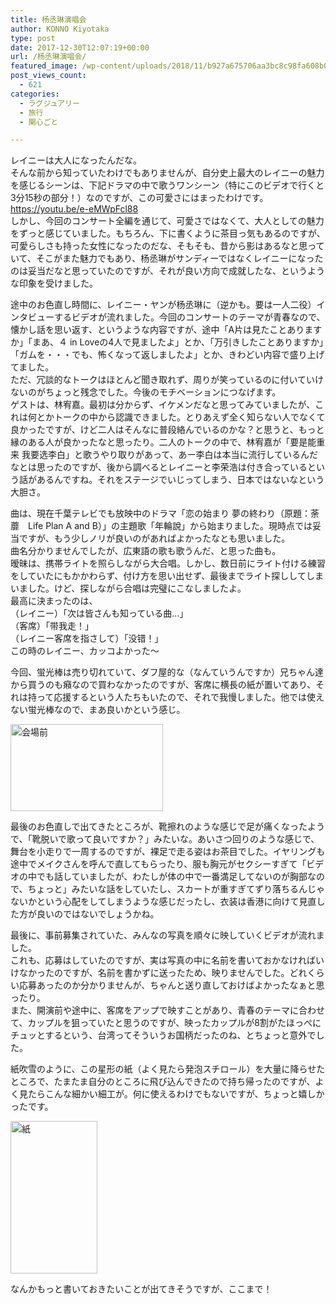 ```yaml
---
title: 杨丞琳演唱会
author: KONNO Kiyotaka
type: post
date: 2017-12-30T12:07:19+00:00
url: /杨丞琳演唱会/
featured_image: /wp-content/uploads/2018/11/b927a675706aa3bc8c98fa608b045b35-300x300.jpg
post_views_count:
  - 621
categories:
  - ラグジュアリー
  - 旅行
  - 関心ごと

---
```

レイニーは大人になったんだな。  
そんな前から知っていたわけでもありませんが、自分史上最大のレイニーの魅力を感じるシーンは、下記ドラマの中で歌うワンシーン（特にこのビデオで行くと3分15秒の部分！）なのですが、この可愛さにはまったわけです。  
<a href="https://youtu.be/e-eMWpFcl88" target="_blank">https://youtu.be/e-eMWpFcl88</a>  
しかし、今回のコンサート全編を通じて、可愛さではなくて、大人としての魅力をずっと感じていました。もちろん、下に書くように茶目っ気もあるのですが、可愛らしさも持った女性になったのだな、そもそも、昔から影はあるなと思っていて、そこがまた魅力でもあり、杨丞琳がサンディーではなくレイニーになったのは妥当だなと思っていたのですが、それが良い方向で成就したな、というような印象を受けました。

途中のお色直し時間に、レイニー・ヤンが杨丞琳に（逆かも。要は一人二役）インタビューするビデオが流れました。今回のコンサートのテーマが青春なので、懐かし話を思い返す、というような内容ですが、途中「A片は見たことありますか」「まあ、４ in Loveの4人で見ましたよ」とか、「万引きしたことありますか」「ガムを・・・でも、怖くなって返しましたよ」とか、きわどい内容で盛り上げてました。  
ただ、冗談的なトークはほとんど聞き取れず、周りが笑っているのに付いていけないのがちょっと残念でした。今後のモチベーションにつなげます。  
ゲストは、林宥嘉。最初は分からず、イケメンだなと思ってみていましたが、これは何とかトークの中から認識できました。とりあえず全く知らない人でなくて良かったですが、けど二人はそんなに普段絡んでいるのかな？と思うと、もっと縁のある人が良かったなと思ったり。二人のトークの中で、林宥嘉が「要是能重来 我要选李白」と歌うやり取りがあって、あー李白は本当に流行しているんだなとは思ったのですが、後から調べるとレイニーと李荣浩は付き合っているという話があるんですね。それをステージでいじってしまう、日本ではないなという大胆さ。

曲は、現在千葉テレビでも放映中のドラマ「恋の始まり 夢の終わり（原題：荼蘼　Life Plan A and B）」の主題歌「年輪說」から始まりました。現時点では妥当ですが、もう少しノリが良いのがあればよかったなとも思いました。  
曲名分かりませんでしたが、広東語の歌も歌うんだ、と思った曲も。  
暧昧は、携帯ライトを照らしながら大合唱。しかし、数日前にライト付ける練習をしていたにもかかわらず、付け方を思い出せず、最後までライト探ししてしまいました。けど、探しながら合唱は完璧にこなしましたよ。  
最高に決まったのは、  
（レイニー）「次は皆さんも知っている曲…」  
（客席）「带我走！」  
（レイニー客席を指さして）「没错！」  
この時のレイニー、カッコよかった～

今回、蛍光棒は売り切れていて、ダフ屋的な（なんていうんですか）兄ちゃん達から買うのも癪なので買わなかったのですが、客席に横長の紙が置いてあり、それは持って応援するという人たちもいたので、それで我慢しました。他では使えない蛍光棒なので、まあ良いかという感じ。

[<img width="244" height="139" title="会場前" style="display: inline; background-image: none;" alt="会場前" src="https://i0.wp.com/www.programmers-office.ml/wp-content/uploads/2017/12/aef6a09a576d108e90103d18aa5108ce.jpg?resize=244%2C139&#038;ssl=1" border="0" data-recalc-dims="1" />][1]

最後のお色直しで出てきたところが、靴擦れのような感じで足が痛くなったようで、「靴脱いで歌って良いですか？」みたいな。あいさつ回りのような感じで、舞台を小走りで一周するのですが、裸足で走る姿はお茶目でした。イヤリングも途中でメイクさんを呼んで直してもらったり、服も胸元がセクシーすぎて「ビデオの中でも話していましたが、わたしが体の中で一番満足してないのが胸部なので、ちょっと」みたいな話をしていたし、スカートが重すぎてずり落ちるんじゃないかという心配をしてしまうような感じだったし、衣装は香港に向けて見直した方が良いのではないでしょうかね。

最後に、事前募集されていた、みんなの写真を順々に映していくビデオが流れました。  
これも、応募はしていたのですが、実は写真の中に名前を書いておかなければいけなかったのですが、名前を書かずに送ったため、映りませんでした。どれくらい応募あったのか分かりませんが、ちゃんと送り直しておけばよかったなぁと思ったり。  
また、開演前や途中に、客席をアップで映すことがあり、青春のテーマに合わせて、カップルを狙っていたと思うのですが、映ったカップルが8割がたほっぺにチュッとするという、台湾ってそういうお国柄だったのね、とちょっと意外でした。

紙吹雪のように、この星形の紙（よく見たら発泡スチロール）を大量に降らせたところで、たまたま自分のところに飛び込んできたので持ち帰ったのですが、よく見たらこんな細かい細工が。何に使えるわけでもないですが、ちょっと嬉しかったです。

[<img width="139" height="244" title="紙" style="display: inline; background-image: none;" alt="紙" src="https://i0.wp.com/www.programmers-office.ml/wp-content/uploads/2017/12/638260d53e8ebd8270693720f2ae4d20.jpg?resize=139%2C244&#038;ssl=1" border="0" data-recalc-dims="1" />][2]

なんかもっと書いておきたいことが出てきそうですが、ここまで！

 [1]: https://i1.wp.com/www.programmers-office.ml/wp-content/uploads/2017/12/96093a0c7130b82d72a1791e368460ed.jpg?ssl=1
 [2]: https://i2.wp.com/www.programmers-office.ml/wp-content/uploads/2017/12/b9ebead76005411544b4d7c80e4e09b2.jpg?ssl=1